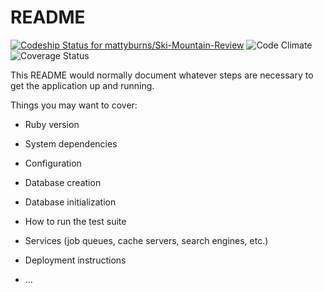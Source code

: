 # README
[ ![Codeship Status for mattyburns/Ski-Mountain-Review](https://app.codeship.com/projects/bbccf8b0-94c4-0135-1c13-469e0adb705c/status?branch=master)](https://app.codeship.com/projects/251044)
![Code Climate](https://codeclimate.com/github/mattyburns/Ski-Mountain-Review.png)
![Coverage Status](https://coveralls.io/repos/mattyburns/Ski-Mountain-Review/badge.png)

This README would normally document whatever steps are necessary to get the
application up and running.

Things you may want to cover:

* Ruby version

* System dependencies

* Configuration

* Database creation

* Database initialization

* How to run the test suite

* Services (job queues, cache servers, search engines, etc.)

* Deployment instructions

* ...
